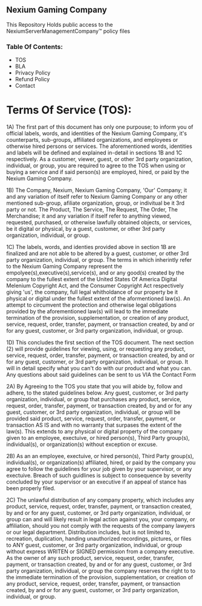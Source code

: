 ## Nexium Gaming Company
This Repository Holds public access to the NexiumServerManagementCompany™ policy files
### Table Of Contents:
  - TOS
  - BLA
  - Privacy Policy
  - Refund Policy
  - Contact
# Terms Of Service (TOS):
1A) The first part of this document has only one purpouse; to inform you of official labels, words, and identities of the Nexium Gaming Company, it's counterparts, sub-groups, affiliated organizations, and employees or otherwise hired persons or services. The aforementioned words, identities and labels will be defined and explained in-detail in sections 1B and 1C respectively. As a customer, viewer, guest, or other 3rd party organization, individual, or group, you are required to agree to the TOS when using or buying a service and if said person(s) are employed, hired, or paid by the Nexium Gaming Company.

1B) The Company, Nexium, Nexium Gaming Company, 'Our' Company; it and any variation of itself refer to Nexium Gaming Company or any other mentioned sub-group, afiliate organization, group, or indivitual be it 3rd party or not.
The Product, The Service, The Request, The Order, The Merchandise; it and any variation if itself refer to anything viewed, requested, purchased, or otherwise lawfully obtained objects, or services, be it digital or physical, by a guest, customer, or other 3rd party organization, individual, or group.

1C) The labels, words, and identies provided above in section 1B are finalized and are not able to be altered by a guest, customer, or other 3rd party organization, individual, or group. The terms in which inherintly refer to the Nexium Gaming Company represent the empolyee(s),executive(s),service(s), and or any good(s) created by the company  to the fullest extent of the United States Of America Digital Melenium Copyright Act, and the Consumer Copyright Act respectively giving 'us', the company, full legal whitholdance of our property be it physical or digital under the fullest extent of the aformentioned law(s). An attempt to circumvent the protection and otherwise legal obligations provided by the aforementioned law(s) will lead to the immediate termination of the provision, supplementation, or creation of any product, service, request, order, transfer, payment, or transaction created, by and or for any guest, customer, or 3rd party organization, individual, or group.

1D) This concludes the first section of the TOS document. The next section (2) will provide guidelines for viewing, using, or requesting any product, service, request, order, transfer, payment, or transaction created, by and or for any guest, customer, or 3rd party organization, individual, or group. It will in detail specify what you can't do with our product and what you can. Any questions about said guidelines can be sent to us VIA the Contact Form

2A) By Agreeing to the TOS you state that you will abide by, follow and adhere, to the stated guidelines below. Any guest, customer, or 3rd party organization, individual, or group that purchases any product, service, request, order, transfer, payment, or transaction created, by and or for any guest, customer, or 3rd party organization, individual, or group will be provided said product, service, request, order, transfer, payment, or transaction AS IS and with no warranty that surpases the extent of the law(s). This extends to any physical or digital property of the company given to an employee, exectuive, or hired person(s), Third Party group(s), individual(s), or organization(s) without exception or excuse.

2B) As an an employee, exectuive, or hired person(s), Third Party group(s), individual(s), or organization(s) affiliated, hired, or paid by the company you agree to follow the guidelines for your job given by your supervisor, or any exectuive. Breach of such guidlines is subject to consequence by severity concluded by your supervisor or an executive if an appeal of stance has been properly filed.

2C) The unlawful distribution of any company property, which includes any product, service, request, order, transfer, payment, or transaction created, by and or for any guest, customer, or 3rd party organization, individual, or group can and will likely result in legal action against you, your company, or affiliation, should you not comply with the requests of the company lawyers or our legal department. Distribution includes, but is not limited to, recreation, duplication, handing unauthorized recordings, pictures, or files to ANY guest, customer, or 3rd party organization, individual, or group without express WRITEN or SIGNED permission from a company executive. As the owner of any such product, service, request, order, transfer, payment, or transaction created, by and or for any guest, customer, or 3rd party organization, individual, or group the company reserves the right to to the immediate termination of the provision, supplementation, or creation of any product, service, request, order, transfer, payment, or transaction created, by and or for any guest, customer, or 3rd party organization, individual, or group.
